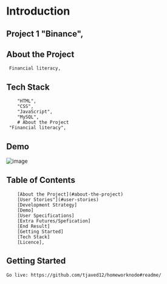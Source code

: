 # Introduction

## Project 1 "Binance",
## About the Project
     Financial literacy,
  ## Tech Stack
		"HTML",
		"CSS",
		"JavaScript",
		"MySQL",
    	# About the Project
     "Financial literacy",

## Demo
![image](https://user-images.githubusercontent.com/66760710/90145685-2f5c7f00-dd4e-11ea-8792-cd7727481d80.png)
  
## Table of Contents

		[About the Project](#about-the-project)
		[User Stories"](#user-stories)
		[Development Strategy]
		[Demo]
		[User Specifications]
		[Extra Futures/Spefication]
		[End Result]
		[Getting Started]
		[Tech Stack]
		[Licence],
	

## Getting Started

    Go live: https://github.com/tjaved12/homeworknode#readme/
	
	
